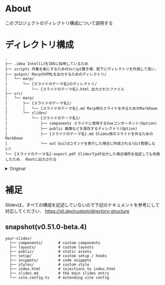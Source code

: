 # About

このプロジェクトのディレクトリ構成について説明する

# ディレクトリ構成

```
.
├── .idea IntelliJをIDEに採用しているため
├── scripts 作業を楽にするためのScript置き場．配下にディレクトリを作成して良い．
├── output/ MarpのHTMLを出力するためのディレクトリ/
│   └── marp/
│       └── {スライドのテーマ名}のディレクトリ/
│           └── {スライドのテーマ名}.html 出力されたファイル
├── src/
│   └── marp/
│       ├── {スライドのテーマ名}/
│       │   └── {スライドのテーマ名}.md Marp用のスライドを作るためのMarkDown
│       └── slidev/
│           └── {スライドのテーマ名}/
│               ├── components スライドに使用するVueコンポーネント(Option)
│               ├── public 画像などを保存するディレクトリ(Option)
│               ├── {スライドのテーマ名}.md Slidev用のスライドを作るためのMarkDown
│               └── out buildコマンドを実行した場合に作成される(Git管理しない)
└── {スライドのテーマ名}-export.pdf Slidevでpdf出力した場合場所を指定しても失敗したため． Rootに出力される
```

<details>

<summary>Original</summary>

### Original

以下のサイトで生成した．  
[https://tree.nathanfriend.com/](https://tree.nathanfriend.com/)

#### 生成時に使用した値

```
.idea IntelliJをIDEに採用しているため
scripts 作業を楽にするためのScript置き場．配下にディレクトリを作成して良い．
output/ MarpのHTMLを出力するためのディレクトリ
 marp
   {スライドのテーマ名}のディレクトリ
     {スライドのテーマ名}.html 出力されたファイル
src
  marp
    {スライドのテーマ名}
      {スライドのテーマ名}.md Marp用のスライドを作るためのMarkDown
    slidev
      {スライドのテーマ名}
        components スライドに使用するVueコンポーネント(Option)
        public 画像などを保存するディレクトリ(Option)
        {スライドのテーマ名}.md Slidev用のスライドを作るためのMarkDown
        out buildコマンドを実行した場合に作成される(Git管理しない)
{スライドのテーマ名}-export.pdf Slidevでpdf出力した場合場所を指定しても失敗したため． Rootに出力される
```

</details>

# 補足

Slidevは，すべての構成を記述していないので下記のドキュメントを参考にして対応してください．
https://sli.dev/custom/directory-structure

## snapshot(v0.51.0-beta.4)

```
your-slidev/
  ├── components/       # custom components
  ├── layouts/          # custom layouts
  ├── public/           # static assets
  ├── setup/            # custom setup / hooks
  ├── snippets/         # code snippets
  ├── styles/           # custom style
  ├── index.html        # injections to index.html
  ├── slides.md         # the main slides entry
  └── vite.config.ts    # extending vite config
```
